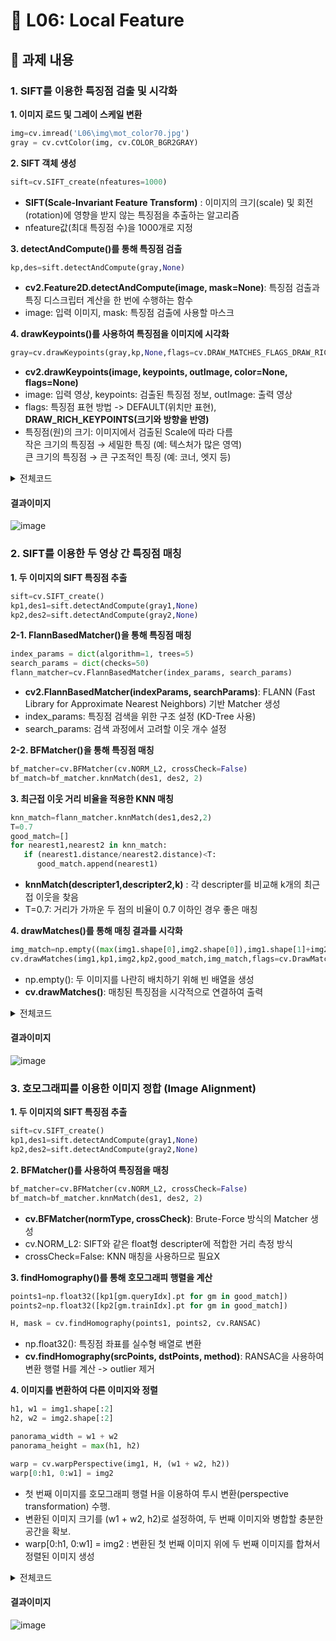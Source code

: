 # 📌 L06: Local Feature

## 📝 과제 내용

### 1. SIFT를 이용한 특징점 검출 및 시각화
   **1. 이미지 로드 및 그레이 스케일 변환**
   ```python
  img=cv.imread('L06\img\mot_color70.jpg')
  gray = cv.cvtColor(img, cv.COLOR_BGR2GRAY)
   ```
   **2. SIFT 객체 생성**

   ```python
  sift=cv.SIFT_create(nfeatures=1000)
   ```
   - **SIFT(Scale-Invariant Feature Transform)** : 이미지의 크기(scale) 및 회전(rotation)에 영향을 받지 않는 특징점을 추출하는 알고리즘
   - nfeature값(최대 특징점 수)을 1000개로 지정
     
   **3. detectAndCompute()를 통해 특징점 검출**

   ```python
  kp,des=sift.detectAndCompute(gray,None)
   ```
   - **cv2.Feature2D.detectAndCompute(image, mask=None)**: 특징점 검출과 특징 디스크립터 계산을 한 번에 수행하는 함수
   - image: 입력 이미지, mask: 특징점 검출에 사용할 마스크
     
   **4. drawKeypoints()를 사용하여 특징점을 이미지에 시각화**
   
   ```python
  gray=cv.drawKeypoints(gray,kp,None,flags=cv.DRAW_MATCHES_FLAGS_DRAW_RICH_KEYPOINTS)
   ```
   - **cv2.drawKeypoints(image, keypoints, outImage, color=None, flags=None)** 
   - image: 입력 영상, keypoints: 검출된 특징점 정보, outImage: 출력 영상
   - flags: 특징점 표현 방법 -> DEFAULT(위치만 표현), **DRAW_RICH_KEYPOINTS(크기와 방향을 반영)**
   - 특징점(원)의 크기: 이미지에서 검출된 Scale에 따라 다름 <br>
     작은 크기의 특징점 → 세밀한 특징 (예: 텍스처가 많은 영역) <br>
     큰 크기의 특징점 → 큰 구조적인 특징 (예: 코너, 엣지 등)
     
  <details>
     <summary>전체코드</summary>
     
   ```python
      import cv2 as cv
      import matplotlib.pyplot as plt

      img=cv.imread('L06\img\mot_color70.jpg')
      gray=cv.cvtColor(img,cv.COLOR_BGR2GRAY)

      sift=cv.SIFT_create(nfeatures=1000)
      kp,des=sift.detectAndCompute(gray,None)

      gray=cv.drawKeypoints(gray,kp,None,flags=cv.DRAW_MATCHES_FLAGS_DRAW_RICH_KEYPOINTS)

      fig, axes = plt.subplots(1, 2, figsize=(15,5))
      axes[0].imshow(cv.cvtColor(img, cv.COLOR_BGR2RGB))
      axes[0].set_title("Original Image")
      axes[0].axis("off")

      axes[1].imshow(gray)
      axes[1].set_title("SIFT Image")
      axes[1].axis("off")
      plt.tight_layout()
      plt.show()
   ```
  </details>

  #### 결과이미지
   ![image](https://github.com/user-attachments/assets/df02c968-9d3d-461c-ae76-6e53dcb1abb1)

     
### 2. SIFT를 이용한 두 영상 간 특징점 매칭
   **1. 두 이미지의 SIFT 특징점 추출**
   ```python
  sift=cv.SIFT_create()
  kp1,des1=sift.detectAndCompute(gray1,None)
  kp2,des2=sift.detectAndCompute(gray2,None)
   ```

   **2-1. FlannBasedMatcher()을 통해 특징점 매칭**
   ```python
   index_params = dict(algorithm=1, trees=5)
   search_params = dict(checks=50)
   flann_matcher=cv.FlannBasedMatcher(index_params, search_params)
   ```
   - **cv2.FlannBasedMatcher(indexParams, searchParams)**: FLANN (Fast Library for Approximate Nearest Neighbors) 기반 Matcher 생성
   - index_params: 특징점 검색을 위한 구조 설정 (KD-Tree 사용)
   - search_params: 검색 과정에서 고려할 이웃 개수 설정

   **2-2. BFMatcher()을 통해 특징점 매칭**
   ```python
  bf_matcher=cv.BFMatcher(cv.NORM_L2, crossCheck=False)
  bf_match=bf_matcher.knnMatch(des1, des2, 2)
   ```

   **3. 최근접 이웃 거리 비율을 적용한 KNN 매칭**

   ```python
   knn_match=flann_matcher.knnMatch(des1,des2,2)
   T=0.7
   good_match=[]
   for nearest1,nearest2 in knn_match:
      if (nearest1.distance/nearest2.distance)<T:
         good_match.append(nearest1)
   ```
   - **knnMatch(descripter1,descripter2,k)** : 각 descripter를 비교해 k개의 최근접 이웃을 찾음
   - T=0.7: 거리가 가까운 두 점의 비율이 0.7 이하인 경우 좋은 매칭

   **4. drawMatches()를 통해 매칭 결과를 시각화**

   ```python
   img_match=np.empty((max(img1.shape[0],img2.shape[0]),img1.shape[1]+img2.shape[1],3),dtype=np.uint8)
   cv.drawMatches(img1,kp1,img2,kp2,good_match,img_match,flags=cv.DrawMatchesFlags_NOT_DRAW_SINGLE_POINTS)
   ```
   - np.empty(): 두 이미지를 나란히 배치하기 위해 빈 배열을 생성
   - **cv.drawMatches()**: 매칭된 특징점을 시각적으로 연결하여 출력

  <details>
     <summary>전체코드</summary>
     
   ```python
   import cv2 as cv
   import numpy as np
   import matplotlib.pyplot as plt
   
   img1=cv.imread('L06\img\mot_color70.jpg')[190:350,440:560]
   gray1=cv.cvtColor(img1,cv.COLOR_BGR2GRAY)
   img2=cv.imread('L06\img\mot_color83.jpg')
   gray2=cv.cvtColor(img2,cv.COLOR_BGR2GRAY)
   
   sift=cv.SIFT_create()
   kp1,des1=sift.detectAndCompute(gray1,None)
   kp2,des2=sift.detectAndCompute(gray2,None)
   
   index_params = dict(algorithm=1, trees=5)
   search_params = dict(checks=50)
   
   flann_matcher=cv.FlannBasedMatcher(index_params, search_params)
   knn_match=flann_matcher.knnMatch(des1,des2,2)
   
   T=0.7
   good_match=[]
   for nearest1,nearest2 in knn_match:
       if (nearest1.distance/nearest2.distance)<T:
           good_match.append(nearest1)
   
   img_match=np.empty((max(img1.shape[0],img2.shape[0]),img1.shape[1]+img2.shape[1],3),dtype=np.uint8)
   cv.drawMatches(img1,kp1,img2,kp2,good_match,img_match,flags=cv.DrawMatchesFlags_NOT_DRAW_SINGLE_POINTS)
   
   plt.figure(figsize=(10,5))
   plt.imshow(cv.cvtColor(img_match, cv.COLOR_BGR2RGB))
   plt.title("Matching Result")
   plt.axis("off")
   plt.tight_layout()
   plt.show()
   ```
  </details>

  #### 결과이미지 
  ![image](https://github.com/user-attachments/assets/1da00a6d-f605-46f1-9150-65fe6e1ef4ff)

   
### 3. 호모그래피를 이용한 이미지 정합 (Image Alignment)
   **1. 두 이미지의 SIFT 특징점 추출**
   ```python
   sift=cv.SIFT_create()
   kp1,des1=sift.detectAndCompute(gray1,None)
   kp2,des2=sift.detectAndCompute(gray2,None)
   ```

   **2. BFMatcher()를 사용하여 특징점을 매칭**

   ```python
   bf_matcher=cv.BFMatcher(cv.NORM_L2, crossCheck=False)
   bf_match=bf_matcher.knnMatch(des1, des2, 2)
   ```
   - **cv.BFMatcher(normType, crossCheck)**: Brute-Force 방식의 Matcher 생성
   - cv.NORM_L2: SIFT와 같은 float형 descripter에 적합한 거리 측정 방식
   - crossCheck=False: KNN 매칭을 사용하므로 필요X

   **3. findHomography()를 통해 호모그래피 행렬을 계산**

   ```python
   points1=np.float32([kp1[gm.queryIdx].pt for gm in good_match])
   points2=np.float32([kp2[gm.trainIdx].pt for gm in good_match])

   H, mask = cv.findHomography(points1, points2, cv.RANSAC)
   ```
   - np.float32(): 특징점 좌표를 실수형 배열로 변환
   - **cv.findHomography(srcPoints, dstPoints, method)**: RANSAC을 사용하여 변환 행렬 H를 계산 -> outlier 제거

   **4. 이미지를 변환하여 다른 이미지와 정렬**

   ```python
  h1, w1 = img1.shape[:2]
  h2, w2 = img2.shape[:2]
  
  panorama_width = w1 + w2
  panorama_height = max(h1, h2)
  
  warp = cv.warpPerspective(img1, H, (w1 + w2, h2))
  warp[0:h1, 0:w1] = img2
   ```
   - 첫 번째 이미지를 호모그래피 행렬 H을 이용하여 투시 변환(perspective transformation) 수행.
   - 변환된 이미지 크기를 (w1 + w2, h2)로 설정하여, 두 번째 이미지와 병합할 충분한 공간을 확보.
   - warp[0:h1, 0:w1] = img2 : 변환된 첫 번째 이미지 위에 두 번째 이미지를 합쳐서 정렬된 이미지 생성

  <details>
     <summary>전체코드</summary>
     
   ```python
  import cv2 as cv
  import numpy as np
  import matplotlib.pyplot as plt
  
  img1=cv.imread('L06\img\img2.jpg')
  gray1=cv.cvtColor(img1,cv.COLOR_BGR2GRAY)
  img2=cv.imread('L06\img\img1.jpg')
  gray2=cv.cvtColor(img2,cv.COLOR_BGR2GRAY)
  
  sift=cv.SIFT_create()
  kp1,des1=sift.detectAndCompute(gray1,None)
  kp2,des2=sift.detectAndCompute(gray2,None)
  
  bf_matcher=cv.BFMatcher(cv.NORM_L2, crossCheck=False)
  bf_match=bf_matcher.knnMatch(des1, des2, 2)
  
  T=0.7
  good_match=[]
  for nearest1,nearest2 in bf_match:
      if (nearest1.distance/nearest2.distance)<T:
          good_match.append(nearest1)
  
  points1=np.float32([kp1[gm.queryIdx].pt for gm in good_match])
  points2=np.float32([kp2[gm.trainIdx].pt for gm in good_match])
  
  H, mask = cv.findHomography(points1, points2, cv.RANSAC)
  
  h1, w1 = img1.shape[:2]
  h2, w2 = img2.shape[:2]
  
  panorama_width = w1 + w2
  panorama_height = max(h1, h2)
  
  warp = cv.warpPerspective(img1, H, (w1 + w2, h2))
  warp[0:h1, 0:w1] = img2
  img_match=cv.drawMatches(img1,kp1,img2,kp2,good_match,None,flags=cv.DrawMatchesFlags_NOT_DRAW_SINGLE_POINTS)
  
  fig, axes = plt.subplots(1, 3, figsize=(20,5))
  axes[0].imshow(img1)
  axes[0].set_title("Original Image")
  axes[0].axis("off")
  
  axes[1].imshow(warp)
  axes[1].set_title("Warped Image")
  axes[1].axis("off")
  
  axes[2].imshow(img_match)
  axes[2].set_title("Matching Result")
  axes[2].axis("off")
  
  plt.tight_layout()
  plt.show()
   ```
  </details>

   #### 결과이미지 
   ![image](https://github.com/user-attachments/assets/fa264a53-6afa-4308-b768-48e40bb990ba)






